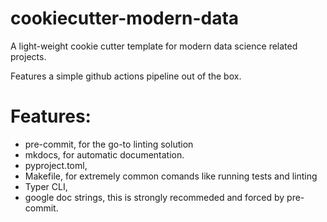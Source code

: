 # cookiecutter-modern-data
A light-weight cookie cutter template for modern data science related projects.

Features a simple github actions pipeline out of the box. 

# Features: 
- pre-commit, for the go-to linting solution
- mkdocs, for automatic documentation.
- pyproject.toml, 
- Makefile, for extremely common comands like running tests and linting
- Typer CLI, 
- google doc strings, this is strongly recommeded and forced by pre-commit. 
